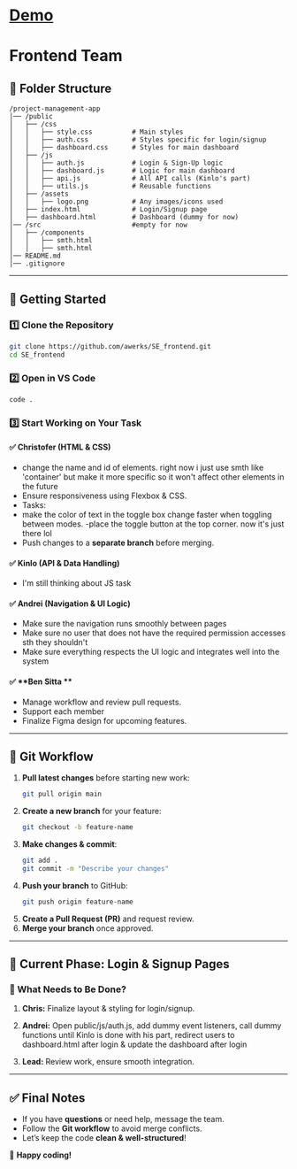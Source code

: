 # [Demo](https://se-project.up.railway.app)

# **Frontend Team**

## 📂 **Folder Structure**

```
/project-management-app
│── /public
│   ├── /css
│   │   ├── style.css          # Main styles
│   │   ├── auth.css           # Styles specific for login/signup
│   │   ├── dashboard.css      # Styles for main dashboard
│   ├── /js
│   │   ├── auth.js            # Login & Sign-Up logic
│   │   ├── dashboard.js       # Logic for main dashboard
│   │   ├── api.js             # All API calls (Kinlo's part)
│   │   ├── utils.js           # Reusable functions
│   ├── /assets
│   │   ├── logo.png           # Any images/icons used
│   ├── index.html             # Login/Signup page
│   ├── dashboard.html         # Dashboard (dummy for now)
│── /src                       #empty for now
│   ├── /components
│   │   ├── smth.html
│   │   ├── smth.html
│── README.md
│── .gitignore
```

---

## 🚀 **Getting Started**

### **1️⃣ Clone the Repository**

```bash
git clone https://github.com/awerks/SE_frontend.git
cd SE_frontend
```

### **2️⃣ Open in VS Code**

```bash
code .
```

### **3️⃣ Start Working on Your Task**

#### ✅ **Christofer (HTML & CSS)**

- change the name and id of elements. right now i just use smth like 'container' but make it more specific so it won't affect other elements in the future
- Ensure responsiveness using Flexbox & CSS.
- Tasks:
- make the color of text in the toggle box change faster when toggling between modes.
  -place the toggle button at the top corner. now it's just there lol
- Push changes to a **separate branch** before merging.

#### ✅ **Kinlo (API & Data Handling)**

- I'm still thinking about JS task

#### ✅ **Andrei (Navigation & UI Logic)**

- Make sure the navigation runs smoothly between pages
- Make sure no user that does not have the required permission accesses sth they shouldn't 
- Make sure everything respects the UI logic and integrates well into the system

#### ✅ **Ben Sitta **

- Manage workflow and review pull requests.
- Support each member
- Finalize Figma design for upcoming features.

---

## 🔄 **Git Workflow**

1. **Pull latest changes** before starting new work:
   ```bash
   git pull origin main
   ```
2. **Create a new branch** for your feature:
   ```bash
   git checkout -b feature-name
   ```
3. **Make changes & commit**:
   ```bash
   git add .
   git commit -m "Describe your changes"
   ```
4. **Push your branch** to GitHub:
   ```bash
   git push origin feature-name
   ```
5. **Create a Pull Request (PR)** and request review.
6. **Merge your branch** once approved.

---

## 📅 **Current Phase: Login & Signup Pages**

### **🔹 What Needs to Be Done?**

1. **Chris:** Finalize layout & styling for login/signup.

3. **Andrei:** Open public/js/auth.js, add dummy event listeners, call dummy functions until Kinlo is done with his part, redirect users to dashboard.html after login & update the dashboard after login

4. **Lead:** Review work, ensure smooth integration.

---

## ✅ **Final Notes**

- If you have **questions** or need help, message the team.
- Follow the **Git workflow** to avoid merge conflicts.
- Let’s keep the code **clean & well-structured**!

🚀 **Happy coding!**
